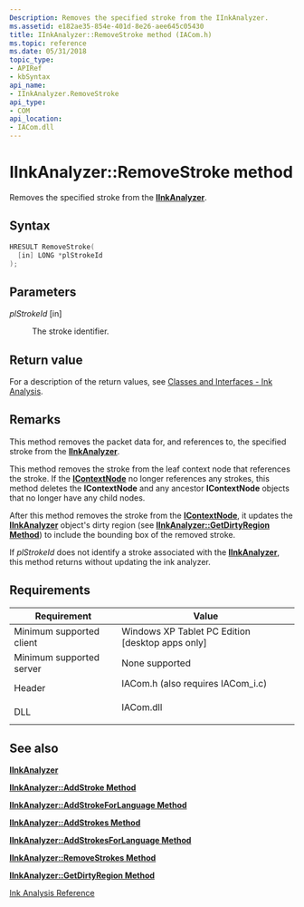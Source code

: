 ```yaml
---
Description: Removes the specified stroke from the IInkAnalyzer.
ms.assetid: e182ae35-854e-401d-8e26-aee645c05430
title: IInkAnalyzer::RemoveStroke method (IACom.h)
ms.topic: reference
ms.date: 05/31/2018
topic_type: 
- APIRef
- kbSyntax
api_name: 
- IInkAnalyzer.RemoveStroke
api_type: 
- COM
api_location: 
- IACom.dll
---
```


# IInkAnalyzer::RemoveStroke method

Removes the specified stroke from the [**IInkAnalyzer**](iinkanalyzer.md).

## Syntax


```C++
HRESULT RemoveStroke(
  [in] LONG *plStrokeId
);
```



## Parameters

<dl> <dt>

*plStrokeId* \[in\]
</dt> <dd>

The stroke identifier.

</dd> </dl>

## Return value

For a description of the return values, see [Classes and Interfaces - Ink Analysis](classes-and-interfaces---ink-analysis.md).

## Remarks

This method removes the packet data for, and references to, the specified stroke from the [**IInkAnalyzer**](iinkanalyzer.md).

This method removes the stroke from the leaf context node that references the stroke. If the [**IContextNode**](icontextnode.md) no longer references any strokes, this method deletes the **IContextNode** and any ancestor **IContextNode** objects that no longer have any child nodes.

After this method removes the stroke from the [**IContextNode**](icontextnode.md), it updates the [**IInkAnalyzer**](iinkanalyzer.md) object's dirty region (see [**IInkAnalyzer::GetDirtyRegion Method**](iinkanalyzer-getdirtyregion.md)) to include the bounding box of the removed stroke.

If *plStrokeId* does not identify a stroke associated with the [**IInkAnalyzer**](iinkanalyzer.md), this method returns without updating the ink analyzer.

## Requirements



| Requirement | Value |
|-------------------------------------|---------------------------------------------------------------------------------------------------------------|
| Minimum supported client<br/> | Windows XP Tablet PC Edition \[desktop apps only\]<br/>                                                 |
| Minimum supported server<br/> | None supported<br/>                                                                                     |
| Header<br/>                   | <dl> <dt>IACom.h (also requires IACom\_i.c)</dt> </dl> |
| DLL<br/>                      | <dl> <dt>IACom.dll</dt> </dl>                          |



## See also

<dl> <dt>

[**IInkAnalyzer**](iinkanalyzer.md)
</dt> <dt>

[**IInkAnalyzer::AddStroke Method**](iinkanalyzer-addstroke.md)
</dt> <dt>

[**IInkAnalyzer::AddStrokeForLanguage Method**](iinkanalyzer-addstrokeforlanguage.md)
</dt> <dt>

[**IInkAnalyzer::AddStrokes Method**](iinkanalyzer-addstrokes.md)
</dt> <dt>

[**IInkAnalyzer::AddStrokesForLanguage Method**](iinkanalyzer-addstrokesforlanguage.md)
</dt> <dt>

[**IInkAnalyzer::RemoveStrokes Method**](iinkanalyzer-removestrokes.md)
</dt> <dt>

[**IInkAnalyzer::GetDirtyRegion Method**](iinkanalyzer-getdirtyregion.md)
</dt> <dt>

[Ink Analysis Reference](ink-analysis-reference.md)
</dt> </dl>

 

 




